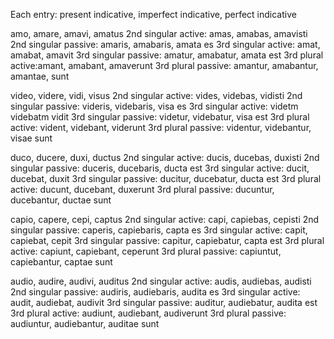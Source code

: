 Each entry: 
present indicative, imperfect indicative, perfect indicative

amo, amare, amavi, amatus
2nd singular active: amas, amabas, amavisti
2nd singular passive: amaris, amabaris, amata es
3rd singular active: amat, amabat, amavit
3rd singular passive: amatur, amabatur, amata est
3rd plural active:amant, amabant, amaverunt
3rd plural passive: amantur, amabantur, amantae, sunt

video, videre, vidi, visus
2nd singular active: vides, videbas, vidisti
2nd singular passive: videris, videbaris, visa es
3rd singular active: videtm videbatm vidit
3rd singular passive: videtur, videbatur, visa est
3rd plural active: vident, videbant, viderunt
3rd plural passive: videntur, videbantur, visae sunt

duco, ducere, duxi, ductus
2nd singular active: ducis, ducebas, duxisti
2nd singular passive: duceris, ducebaris, ducta est
3rd singular active: ducit, ducebat, duxit
3rd singular passive: ducitur, ducebatur, ducta est
3rd plural active: ducunt, ducebant, duxerunt
3rd plural passive: ducuntur, ducebantur, ductae sunt

capio, capere, cepi, captus
2nd singular active: capi, capiebas, cepisti
2nd singular passive: caperis, capiebaris, capta es
3rd singular active: capit, capiebat, cepit
3rd singular passive: capitur, capiebatur, capta est
3rd plural active: capiunt, capiebant, ceperunt
3rd plural passive: capiuntut, capiebantur, captae sunt

audio, audire, audivi, auditus
2nd singular active: audis, audiebas, audisti
2nd singular passive: audiris, audiebaris, audita es
3rd singular active: audit, audiebat, audivit
3rd singular passive: auditur, audiebatur, audita est
3rd plural active: audiunt, audiebant, audiverunt
3rd plural passive: audiuntur, audiebantur, auditae sunt

